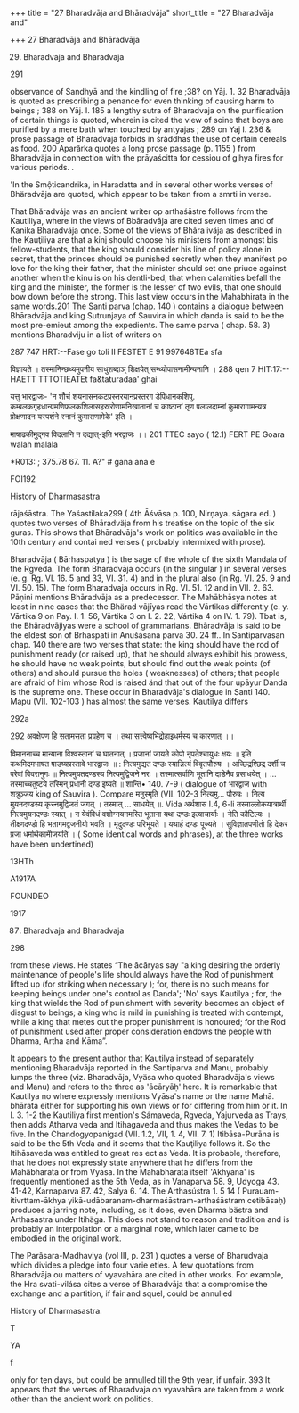+++
title = "27 Bharadvāja and Bhāradvāja"
short_title = "27 Bharadvāja and"

+++
27 Bharadvāja and Bhāradvāja


29. Bharadvāja and Bharadvaja 

291 

observance of Sandhyā and the kindling of fire ;38? on Yāj. 1. 32 Bharadvāja is quoted as prescribing a penance for even thinking of causing harm to beings ; 388 on Yāj. I. 185 a lengthy sutra of Bharadvaja on the purification of certain things is quoted, wherein is cited the view of soine that boys are purified by a mere bath when touched by antyajas ; 289 on Yaj I. 236 & prose passage of Bharadvāja forbids in śrăddhas the use of certain cereals as food. 200 Aparărka quotes a long prose passage (p. 1155 ) from Bharadväja in connection with the prāyaścitta for cessiou of gļhya fires for various periods. . 

'In the Smộticandrika, in Haradatta and in several other works verses of Bhäradvāja are quoted, which appear to be taken from a smrti in verse. 

That Bhăradvája was an ancient writer op arthaśāstre follows from the Kautiliya, where in the views of Bbāradvāja are cited seven times and of Kanika Bharadvāja once. Some of the views of Bhåra iväja as described in the Kauţiliya are that a kinj should choose his ministers from amongst bis fellow-students, that the king should consider his line of policy alone in secret, that the princes should be punished secretly when they manifest po love for the king their father, that the minister should set one priuce against another when the kinu is on his dentli-bed, that when calamities befall the king and the minister, the former is the lesser of two evils, that one should bow down before the strong. This last view occurs in the Mahabhirata in the same words.201 The Santi parva (chap. 140 ) contains a dialogue between Bhāradvāja and king Sutrunjaya of Sauvira in which danda is said to be the most pre-emieut among the expedients. The same parva ( chap. 58. 3) mentions Bharadviju in a list of writers on 

287 747 HRT:--Fase go toli II FESTET E 91 997648TEa sfa 

विज्ञायते । तस्मानिन्छध्यमुपनीय साधुशब्दाञ् शिक्षयेत् सन्ध्योपासनामीन्यनानि । 288 qen 7 HIT:17:-- HAETT TTTOTIEATEt fa&taturadaa' ghai 

यत्तु भारद्वाजः- 'न शौचं शयनासनकटप्रस्तरयानप्रस्तरग डेपिधानकशिपु. कम्बलकगृहधान्यमणिफलकशिलासहस्ररोणामनिखातानां च काष्ठानां तृण पलालदाम्नां कुमारागामन्यत्र प्रोक्षणादन यस्पर्शने स्नानं कुमाराणामेके' इति । 

माषाढकीमुद्गव विदलानि न दद्यात्-इति भरद्वाजः ।। 201 TTEC sayo ( 12.1) FERT PE Goara walah malala 

*R013: ; 375.78 67. 11. A?" \# gana ana e 

FOI192 

History of Dharmasastra 

rājaśāstra. The Yaśastilaka299 ( 4th Āśvāsa p. 100, Nirņaya. sāgara ed. ) quotes two verses of Bhāradväja from his treatise on the topic of the six guras. This shows that Bhāradvāja's work on politics was available in the 10th century and contai ned verses ( probably intermixed with prose). 

Bharadvāja ( Bārhaspatya ) is the sage of the whole of the sixth Mandala of the Rgveda. The form Bharadvāja occurs (in the singular ) in several verses (e. g. Rg. VI. 16. 5 and 33, VI. 31. 4) and in the plural also (in Rg. VI. 25. 9 and VI. 50. 15). The form Bharadvaja occurs in Rg. VI. 51. 12 and in VII. 2. 63. Pāṇini mentions Bhāradvāja as a predecessor. The Mahābhāsya notes at least in nine cases that the Bhärad vājīyas read the Vārtikas differently (e. y. Vārtika 9 on Pay. I. 1. 56, Vārtika 3 on I. 2. 22, Vártika 4 on IV. 1. 79). Tbat is, the Bhāradvājiyas were a school of grammarians. Bhāradvāja is said to be the eldest son of Brhaspati in Anušāsana parva 30. 24 ff.. In Santiparvasan chap. 140 there are two verses that state: the king should have the rod of punishment ready (or raised up), that he should always exhibit his prowess, he should have no weak points, but should find out the weak points (of others) and should pursue the holes ( weaknesses) of others; that people are afraid of him whose Rod is raised änd that out of the four upāyur Danda is the supreme one. These occur in Bharadvāja's dialogue in Santi 140. Mapu (VII. 102-103 ) has almost the same verses. Kautilya differs 

292a 

292 अवक्षेपण हि सतामसता प्रग्रहेण च । तथा सत्त्वेष्वभिद्रोहाइधर्मस्य च कारणात् ।। 

विमाननाच्च मान्याना विश्वस्तानां च घातनात् । प्रजानां जायते कोपो नृपतेश्चायुधः क्षयः ॥ इति कथमिदमभाषत षाडष्यप्रस्तावे भारद्वाजः ॥ : नित्यमुद्यत दण्डः स्यान्नित्यं विवृतपौरुषः । अच्छिद्रश्छिद्र दर्शी च परेषां विवरानुगः ॥ नित्यमुयतदण्डस्य नित्यमुद्विजने नरः । तस्मात्सर्वाणि भूतानि दाडेनैव प्रसाधयेत् । ... तस्माच्चतुष्टये तस्मिन् प्रधानी दण्ड इष्यते ॥ शान्ति• 140. 7-9 ( dialogue of भारद्वाज with शत्रुञ्जय king of Sauvira ). Compare मनुस्मृति (VII. 102-3 नित्यमु... पौरुषः । नित्य मुयनदण्डस्य कृस्नमुद्विजतं जगत् । तस्मात् ... साधयेत् ॥. Vida अर्थशास I.4, 6-li तस्माल्लोकयात्रार्थी नित्यमुयनदण्डः स्यात् । न येवंविधं वशोग्नयनमस्ति भूताना यथा दण्डः इत्याचार्याः । नेति कौटिल्यः । तीक्ष्णदण्डो हि भतागमद्वजनीयो भवति । मृदुदण्डः परिभूयते । यथार्ह दण्डः पूज्यते । सुविज्ञातपणीतो हि देकर प्रजा धर्मार्थकामेोजयति । ( Some identical words and phrases), at the three works have been undertined) 

13HTh 

A1917A 

FOUNDEO 

1917 

87. Bharadvaja and Bharadvaja 

298 

from these views. He states “The ācāryas say "a king desiring the orderly maintenance of people's life should always have the Rod of punishment lifted up (for striking when necessary ); for, there is no such means for keeping beings under one's control as Danda'; 'No' says Kautilya ; for, the king that wields the Rod of punishment with severity becomes an object of disgust to beings; a king who is mild in punishing is treated with contempt, while a king that metes out the proper punishment is honoured; for the Rod of punishment used after proper consideration endows the people with Dharma, Artha and Kāma”. 

It appears to the present author that Kautilya instead of separately mentioning Bharadvāja reported in the Santiparva and Manu, probably lumps the three (viz. Bharadvāja, Vyäsa who quoted Bharadvāja's views and Manu) and refers to the three as 'ācāryāḥ' here. It is remarkable that Kautilya no where expressly mentions Vyāsa's name or the name Mahā. bhārata either for supporting his own views or for differing from him or it. In I. 3. 1-2 the Kautiliya first mention's Sámaveda, Rgveda, Yajurveda as Trays, then adds Atharva veda and Itihagaveda and thus makes the Vedas to be five. In the Chandogyopanigad (VII. 1.2, VII, 1. 4, VII. 7. 1) Itibāsa-Purāna is said to be the 5th Veda and it seems that the Kauţiliya follows it. So the Itihāsaveda was entitled to great res ect as Veda. It is probable, therefore, that he does not expressly state anywhere that he differs from the Mahäbharata or from Vyāsa. In the Mahābhārata itself 'Akhyāna' is frequently mentioned as the 5th Veda, as in Vanaparva 58. 9, Udyoga 43. 41-42, Karnaparva 87. 42, Salya 6. 14. The Arthasústra 1. 5 14 ( Purauam-itivrttam-ākhya yikā-udābaranam-dharmaśāstram-arthaśāstram cetibāsaḥ) produces a jarring note, including, as it does, even Dharma bästra and Arthasastra under Itihäga. This does not stand to reason and tradition and is probably an interpolation or a marginal note, which later came to be embodied in the original work. 

The Parâsara-Madhaviya (vol III, p. 231 ) quotes a verse of Bharudvaja which divides a pledge into four varie eties. A few quotations from Bharadvāja ou matters of vyavahāra are cited in other works. For example, the Hra svati-vilása cites a verse of Bharadvāja that a compromise the exchange and a partition, if fair and squel, could be annulled 

History of Dharmasastra. 

T 

YA 

f 

only for ten days, but could be annulled till the 9th year, if unfair. 393 It appears that the verses of Bharadvaja on vyavahāra are taken from a work other than the ancient work on politics. 
